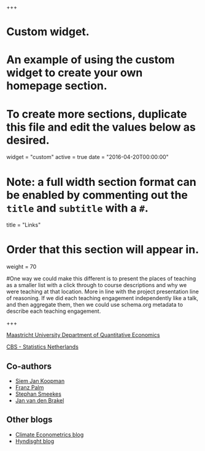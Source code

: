 +++
# Custom widget.
# An example of using the custom widget to create your own homepage section.
# To create more sections, duplicate this file and edit the values below as desired.
widget = "custom"
active = true
date = "2016-04-20T00:00:00"

# Note: a full width section format can be enabled by commenting out the `title` and `subtitle` with a `#`.
title = "Links"


# Order that this section will appear in.
weight = 70

#One way we could make this different is to present the places of teaching as a smaller list with a click through to course descriptions and why we were teaching at that location. More in line with the project presentation line of reasoning. If we did each teaching engagement independently like a talk, and then aggregate them, then we could use schema.org metadata to describe each teaching engagement.

+++

[Maastricht University Department of Quantitative Economics](https://www.maastrichtuniversity.nl/research/department-quantitative-economics)

[CBS - Statistics Netherlands](https://www.cbs.nl/en-gb)

<h2>Co-authors</h2>

+ [Siem Jan Koopman](http://sjkoopman.net/)
+ [Franz Palm](http://researchers-sbe.unimaas.nl/franzpalm/)
+ [Stephan Smeekes](https://www.stephansmeekes.nl/)
+ [Jan van den Brakel](https://www.maastrichtuniversity.nl/j.vandenbrakel)

<h2>Other blogs</h2>

+ [Climate Econometrics blog](http://www.climateeconometrics.org/category/researchblog/)
+ [Hyndisght blog](https://robjhyndman.com/hyndsight/)


